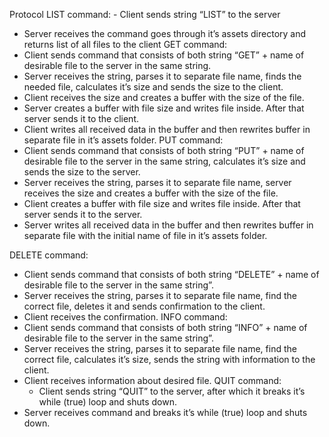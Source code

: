Protocol
LIST command:
	-  Client sends string “LIST” to the server
-	Server receives the command goes through it’s assets directory and returns list of all files to the client
GET command:
-	Client sends command that consists of both string “GET” + name of desirable file to the server in the same string.
-	Server receives the string, parses it to separate file name, finds the needed file, calculates it’s size and sends the size to the client.
-	Client receives the size and creates a buffer with the size of the file.
-	Server creates a buffer with file size and writes file inside. After that server sends it to the client.
-	Client writes all received data in the buffer and then rewrites buffer in separate file in it’s assets folder.
PUT command:
-	Client sends command that consists of both string “PUT” + name of desirable file to the server in the same string, calculates it’s size and sends the size to the server.
-	Server receives the string, parses it to separate file name, server receives the size and creates a buffer with the size of the file.
-	Client creates a buffer with file size and writes file inside. After that server sends it to the server.
-	Server writes all received data in the buffer and then rewrites buffer in separate file with the initial name of file in it’s assets folder.


DELETE command:
-	Client sends command that consists of both string “DELETE” + name of desirable file to the server in the same string”.
-	Server receives the string, parses it to separate file name, find the correct file, deletes it and sends confirmation to the client.
-	Client receives the confirmation.
INFO command:
-	Client sends command that consists of both string “INFO” + name of desirable file to the server in the same string”.
-	Server receives the string, parses it to separate file name, find the correct file, calculates it’s size, sends the string with information to the client.
-	Client receives information about desired file.
QUIT command:
	-  Client sends string “QUIT” to the server, after which it breaks it’s while (true) loop and shuts down.
-	Server receives command and breaks it’s while (true) loop and shuts down.

